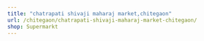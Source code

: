 ```yaml
---
title: "chatrapati shivaji maharaj market,chitegaon"
url: /chitegaon/chatrapati-shivaji-maharaj-market-chitegaon/
shop: Supermarkt
---
```

